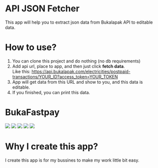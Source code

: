# API JSON Fetcher
This app will help you to extract json data from Bukalapak API to editable data.

# How to use?
1. You can clone this project and do nothing (no db requirements)
2. Add api url, place to app, and then just click **fetch data**.
<br>Like this: https://api.bukalapak.com/electricities/postpaid-transactions/YOUR_ID?access_token=YOUR_TOKEN
3. App will get data from this URL and show to you, and this data is editable.
4. If you finished, you can print this data.

# BukaFastpay
<img src="https://syam.web.id/portofolio/img/bukafastpay-img/1.png">
<img src="https://syam.web.id/portofolio/img/bukafastpay-img/2.png">
<img src="https://syam.web.id/portofolio/img/bukafastpay-img/3-new.png">
<img src="https://syam.web.id/portofolio/img/bukafastpay-img/before.png">
<img src="https://syam.web.id/portofolio/img/bukafastpay-img/after.png">

# Why I create this app?
I create this app is for my bussines to make my work little bit easy.

